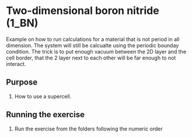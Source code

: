 # Two-dimensional boron nitride (1_BN)
Example on how to run calculations for a material that is not period in all dimension.
The system will still be calcualte using the periodic bounday condition.
The trick is to put enough vacuum between the 2D layer and the cell border, 
that the 2 layer next to each other will be far enough to not interact.

## Purpose
1. How to use a supercell.

## Running the exercise
1. Run the exercise from the folders following the numeric order
